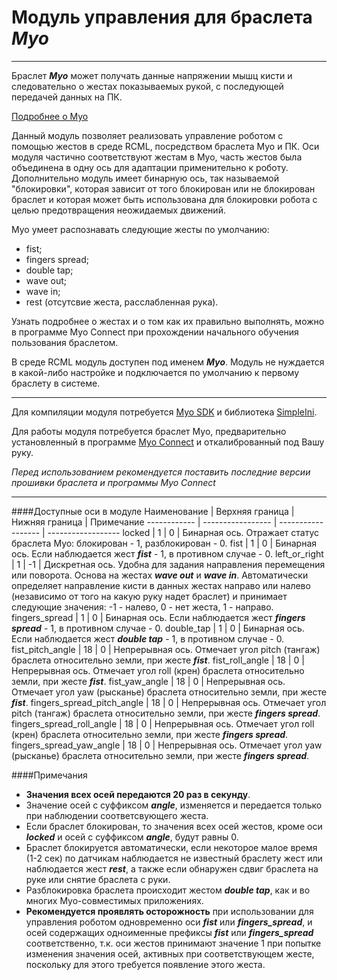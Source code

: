 # Модуль управления для браслета **_Myo_**
-----------------------------

Браслет **_Myo_** может получать данные напряжении мышц кисти и следовательно о жестах показываемых рукой, с последующей передачей данных на ПК.

[Подробнее о Myo](https://www.thalmic.com/en/myo/)

Данный модуль позволяет реализовать управление роботом с помощью жестов в среде RCML, посредством браслета Myo и ПК. Оси модуля частично соответствуют жестам в Myo, часть жестов была объединена в одну ось для адаптации применительно к роботу. Дополнительно модуль имеет бинарную ось, так называемой "блокировки", которая зависит от того блокирован или не блокирован браслет и которая может быть использована для блокировки робота с целью предотвращения неожидаемых движений.

Myo умеет распознавать следующие жесты по умолчанию:
- fist;
- fingers spread;
- double tap;
- wave out;
- wave in;
- rest (отсутсвие жеста, расслабленная рука).

Узнать подробнее о жестах и о том как их правильно выполнять, можно в программе Myo Connect при прохождении начального обучения пользования браслетом.

В среде RCML модуль доступен под именем **_Myo_**.
Модуль не нуждается в какой-либо настройке и подключается по умолчанию к первому браслету в системе.

-----------------------------

Для компиляции модуля потребуется [Myo SDK](https://developer.thalmic.com/downloads) и библиотека [SimpleIni](https://github.com/brofield/simpleini).

Для работы модуля потребуется браслет Myo, предварительно установленный в программе [Myo Connect](https://www.thalmic.com/start/) и откалиброванный под Вашу руку.

*Перед использованием рекомендуется поставить последние версии прошивки браслета и программы Myo Connect*

-----------------------------

####Доступные оси в модуле
Наименование  | Верхняя граница  | Нижняя граница  | Примечание
------------  | -----------------  | ------------------  | ------------------
locked  | 1  | 0  | Бинарная ось. Отражает статус браслета Myo: блокирован - 1, разблокирован - 0. 
fist  | 1  | 0  | Бинарная ось. Если наблюдается жест **_fist_** - 1, в противном случае - 0.
left_or_right  | 1  | -1  | Дискретная ось. Удобна для задания направления перемещения или поворота. Основа на жестах **_wave out_** и **_wave in_**. Автоматически определяет направление кисти в данных жестах направо или налево (независимо от того на какую руку надет браслет) и принимает следующие значения: -1 - налево, 0 - нет жеста, 1 - направо.
fingers_spread  | 1  | 0  | Бинарная ось. Если наблюдается жест **_fingers spread_** - 1, в противном случае - 0.
double_tap  | 1  | 0  | Бинарная ось. Если наблюдается жест **_double tap_** - 1, в противном случае - 0.
fist_pitch_angle  | 18  | 0  | Непрерывная ось. Отмечает угол pitch (тангаж) браслета относительно земли, при жесте **_fist_**.
fist_roll_angle  | 18  | 0  | Непрерывная ось. Отмечает угол roll (крен) браслета относительно земли, при жесте **_fist_**.
fist_yaw_angle  | 18  | 0  | Непрерывная ось. Отмечает угол yaw (рысканье) браслета относительно земли, при жесте **_fist_**.
fingers_spread_pitch_angle  | 18  | 0  | Непрерывная ось. Отмечает угол pitch (тангаж) браслета относительно земли, при жесте **_fingers spread_**.
fingers_spread_roll_angle  | 18  | 0  | Непрерывная ось. Отмечает угол roll (крен) браслета относительно земли, при жесте **_fingers spread_**.
fingers_spread_yaw_angle  | 18  | 0  | Непрерывная ось. Отмечает угол yaw (рысканье) браслета относительно земли, при жесте **_fingers spread_**.

####Примечания
- **Значения всех осей передаются 20 раз в секунду**.
- Значение осей с суффиксом **_angle_**, изменяется и передается только при наблюдении соответсвующего жеста.
- Если браслет блокирован, то значения всех осей жестов, кроме оси **_locked_** и осей с суффиксом **_angle_**, будут равны 0.
- Браслет блокируется автоматически, если некоторое малое время (1-2 сек) по датчикам наблюдается не известный браслету жест или наблюдается жест **_rest_**, а также если обнаружен сдвиг браслета на руке или снятие браслета с руки.
- Разблокировка браслета происходит жестом **_double tap_**, как и во многих Myo-совместимых приложениях.
- **Рекомендуется проявлять осторожность** при использовании для управления роботом одновременно оси **_fist_** или **_fingers_spread_**, и осей содержащих одноименные префиксы **_fist_** или **_fingers_spread_** соответственно, т.к. оси жестов принимают значение 1 при попытке изменения значения осей, активных при соответствующем жесте, поскольку для этого требуется появление этого жеста.
